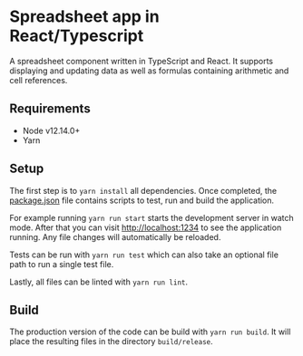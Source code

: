 # Spreadsheet app in React/Typescript

A spreadsheet component written in TypeScript and React.
It supports displaying and updating data as well as formulas containing arithmetic and cell references.


## Requirements

- Node v12.14.0+
- Yarn


## Setup

The first step is to `yarn install` all dependencies.
Once completed, the [package.json](package.json) file contains scripts to test, run and build the application.

For example running `yarn run start` starts the development server in watch mode.
After that you can visit [http://localhost:1234](http://localhost:8080) to see the application running.
Any file changes will automatically be reloaded.

Tests can be run with `yarn run test` which can also take an optional file path to run a single test file.

Lastly, all files can be linted with `yarn run lint`.

## Build

The production version of the code can be build with `yarn run build`.
It will place the resulting files in the directory `build/release`.
